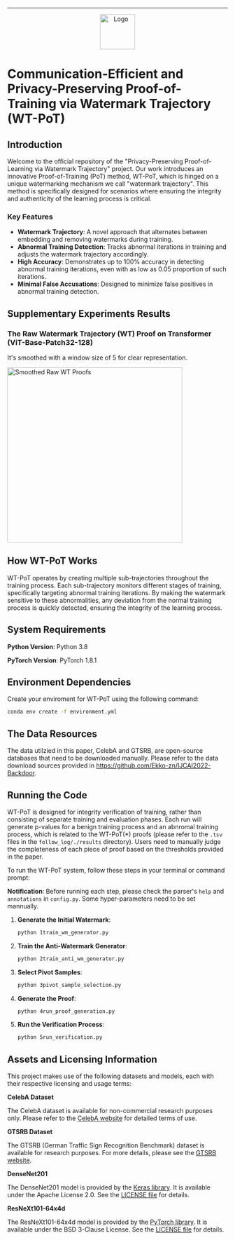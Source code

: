 ---
<p align="center">
  <img src="watermark-trajectory.png" width="80" alt="Logo">
</p>

# Communication-Efficient and Privacy-Preserving Proof-of-Training via Watermark Trajectory (WT-PoT)

## Introduction

Welcome to the official repository of the "Privacy-Preserving Proof-of-Learning via Watermark Trajectory" project. Our work introduces an innovative Proof-of-Training (PoT) method, WT-PoT, which is hinged on a unique watermarking mechanism we call "watermark trajectory". This method is specifically designed for scenarios where ensuring the integrity and authenticity of the learning process is critical.

### Key Features

- **Watermark Trajectory**: A novel approach that alternates between embedding and removing watermarks during training.
- **Abnormal Training Detection**: Tracks abnormal iterations in training and adjusts the watermark trajectory accordingly.
- **High Accuracy**: Demonstrates up to 100% accuracy in detecting abnormal training iterations, even with as low as 0.05 proportion of such iterations.
- **Minimal False Accusations**: Designed to minimize false positives in abnormal training detection.

## Supplementary Experiments Results
### The Raw Watermark Trajectory (WT) Proof on Transformer (ViT-Base-Patch32-128)
It's smoothed with a window size of 5 for clear representation.

<img src="experiments/vit_base_patch32_128(6)_wm.png" alt="Smoothed Raw WT Proofs" width="400">

## How WT-PoT Works

WT-PoT operates by creating multiple sub-trajectories throughout the training process. Each sub-trajectory monitors different stages of training, specifically targeting abnormal training iterations. By making the watermark sensitive to these abnormalities, any deviation from the normal training process is quickly detected, ensuring the integrity of the learning process.

## System Requirements

**Python Version**: Python 3.8

**PyTorch Version**: PyTorch 1.8.1

## Environment Dependencies

Create your enviroment for WT-PoT using the following command:

```bash
conda env create -f environment.yml
```

## The Data Resources

The data utilzied in this paper, CelebA and GTSRB, are open-source databases that need to be downloaded manually. Please refer to the data download sources provided in https://github.com/Ekko-zn/IJCAI2022-Backdoor.

## Running the Code
WT-PoT is designed for integrity verification of training, rather than consisting of separate training and evaluation phases. Each run will generate p-values for a benign training process and an abnromal training process, which is related to the WT-PoT(*) proofs (please refer to the `.tsv` files in the `follow_log/./results` directory). Users need to manually judge the completeness of each piece of proof based on the thresholds provided in the paper.

To run the WT-PoT system, follow these steps in your terminal or command prompt:

**Notification**: Before running each step, please check the parser's `help` and `annotations` in `config.py`. Some hyper-parameters need to be set mannually.

1. **Generate the Initial Watermark**: 
   ```bash
   python 1train_wm_generator.py
   ```

2. **Train the Anti-Watermark Generator**: 
   ```bash
   python 2train_anti_wm_generator.py
   ```

3. **Select Pivot Samples**: 
   ```bash
   python 3pivot_sample_selection.py
   ```

4. **Generate the Proof**: 
   ```bash
   python 4run_proof_generation.py
   ```

5. **Run the Verification Process**: 
   ```bash
   python 5run_verification.py
   ```
   
## Assets and Licensing Information

This project makes use of the following datasets and models, each with their respective licensing and usage terms:

**CelebA Dataset**

The CelebA dataset is available for non-commercial research purposes only. Please refer to the [CelebA website](http://mmlab.ie.cuhk.edu.hk/projects/CelebA.html) for detailed terms of use.

**GTSRB Dataset**

The GTSRB (German Traffic Sign Recognition Benchmark) dataset is available for research purposes. For more details, please see the [GTSRB website](http://benchmark.ini.rub.de/?section=gtsrb&subsection=news).

**DenseNet201**

The DenseNet201 model is provided by the [Keras library](https://keras.io/api/applications/densenet/). It is available under the Apache License 2.0. See the [LICENSE file](https://github.com/keras-team/keras/blob/master/LICENSE) for details.

**ResNeXt101-64x4d**

The ResNeXt101-64x4d model is provided by the [PyTorch library](https://pytorch.org/). It is available under the BSD 3-Clause License. See the [LICENSE file](https://github.com/pytorch/vision/blob/main/LICENSE) for details.
